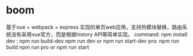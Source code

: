 # boom
基于vue + webpack + express 实现的单页web应用，支持热模块替换，路由系统没有采用vue官方，而是根据history API等简单实现。
command:
npm install
dev : npm run build-dev
      npm run dev
      or
      npm run start-dev
pro: npm run build
     npm run pro
     or
     npm run start
    
